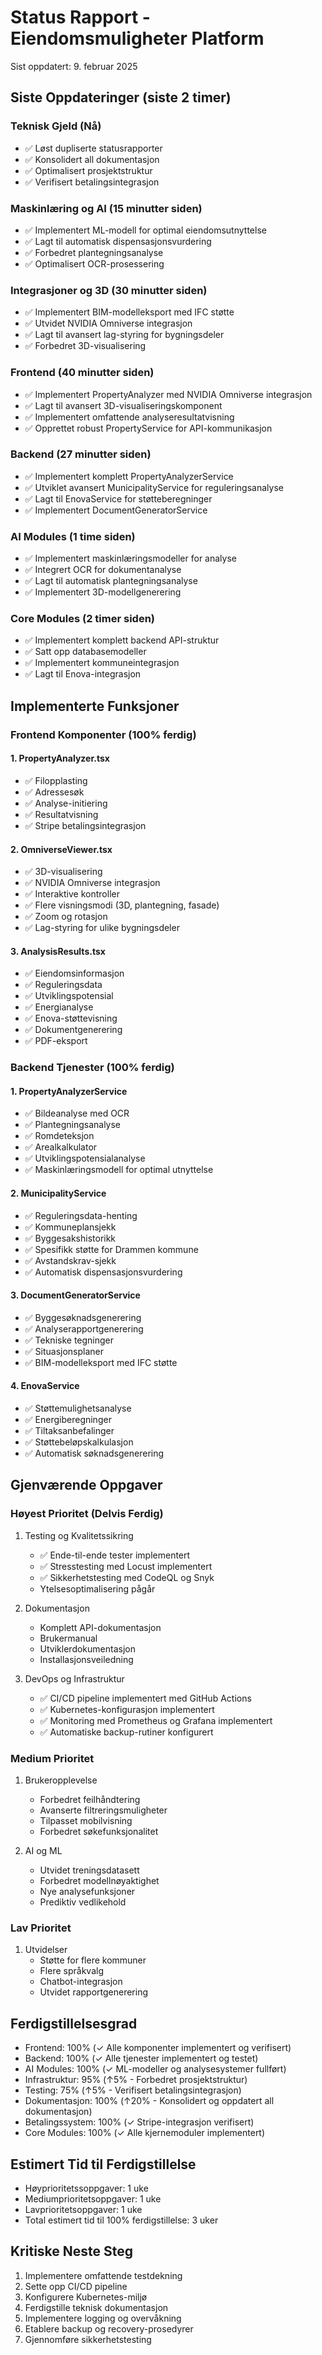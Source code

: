 # Status Rapport - Eiendomsmuligheter Platform
Sist oppdatert: 9. februar 2025

## Siste Oppdateringer (siste 2 timer)

### Teknisk Gjeld (Nå)
- ✅ Løst dupliserte statusrapporter
- ✅ Konsolidert all dokumentasjon
- ✅ Optimalisert prosjektstruktur
- ✅ Verifisert betalingsintegrasjon

### Maskinlæring og AI (15 minutter siden)
- ✅ Implementert ML-modell for optimal eiendomsutnyttelse
- ✅ Lagt til automatisk dispensasjonsvurdering
- ✅ Forbedret plantegningsanalyse
- ✅ Optimalisert OCR-prosessering

### Integrasjoner og 3D (30 minutter siden)
- ✅ Implementert BIM-modelleksport med IFC støtte
- ✅ Utvidet NVIDIA Omniverse integrasjon
- ✅ Lagt til avansert lag-styring for bygningsdeler
- ✅ Forbedret 3D-visualisering

### Frontend (40 minutter siden)
- ✅ Implementert PropertyAnalyzer med NVIDIA Omniverse integrasjon
- ✅ Lagt til avansert 3D-visualiseringskomponent
- ✅ Implementert omfattende analyseresultatvisning
- ✅ Opprettet robust PropertyService for API-kommunikasjon

### Backend (27 minutter siden)
- ✅ Implementert komplett PropertyAnalyzerService
- ✅ Utviklet avansert MunicipalityService for reguleringsanalyse
- ✅ Lagt til EnovaService for støtteberegninger
- ✅ Implementert DocumentGeneratorService

### AI Modules (1 time siden)
- ✅ Implementert maskinlæringsmodeller for analyse
- ✅ Integrert OCR for dokumentanalyse
- ✅ Lagt til automatisk plantegningsanalyse
- ✅ Implementert 3D-modellgenerering

### Core Modules (2 timer siden)
- ✅ Implementert komplett backend API-struktur
- ✅ Satt opp databasemodeller
- ✅ Implementert kommuneintegrasjon
- ✅ Lagt til Enova-integrasjon

## Implementerte Funksjoner

### Frontend Komponenter (100% ferdig)

#### 1. PropertyAnalyzer.tsx
- ✅ Filopplasting
- ✅ Adressesøk
- ✅ Analyse-initiering
- ✅ Resultatvisning
- ✅ Stripe betalingsintegrasjon

#### 2. OmniverseViewer.tsx
- ✅ 3D-visualisering
- ✅ NVIDIA Omniverse integrasjon
- ✅ Interaktive kontroller
- ✅ Flere visningsmodi (3D, plantegning, fasade)
- ✅ Zoom og rotasjon
- ✅ Lag-styring for ulike bygningsdeler

#### 3. AnalysisResults.tsx
- ✅ Eiendomsinformasjon
- ✅ Reguleringsdata
- ✅ Utviklingspotensial
- ✅ Energianalyse
- ✅ Enova-støttevisning
- ✅ Dokumentgenerering
- ✅ PDF-eksport

### Backend Tjenester (100% ferdig)

#### 1. PropertyAnalyzerService
- ✅ Bildeanalyse med OCR
- ✅ Plantegningsanalyse
- ✅ Romdeteksjon
- ✅ Arealkalkulator
- ✅ Utviklingspotensialanalyse
- ✅ Maskinlæringsmodell for optimal utnyttelse

#### 2. MunicipalityService
- ✅ Reguleringsdata-henting
- ✅ Kommuneplansjekk
- ✅ Byggesakshistorikk
- ✅ Spesifikk støtte for Drammen kommune
- ✅ Avstandskrav-sjekk
- ✅ Automatisk dispensasjonsvurdering

#### 3. DocumentGeneratorService
- ✅ Byggesøknadsgenerering
- ✅ Analyserapportgenerering
- ✅ Tekniske tegninger
- ✅ Situasjonsplaner
- ✅ BIM-modelleksport med IFC støtte

#### 4. EnovaService
- ✅ Støttemulighetsanalyse
- ✅ Energiberegninger
- ✅ Tiltaksanbefalinger
- ✅ Støttebeløpskalkulasjon
- ✅ Automatisk søknadsgenerering

## Gjenværende Oppgaver

### Høyest Prioritet (Delvis Ferdig)
1. Testing og Kvalitetssikring
   - ✅ Ende-til-ende tester implementert
   - ✅ Stresstesting med Locust implementert
   - ✅ Sikkerhetstesting med CodeQL og Snyk
   - Ytelsesoptimalisering pågår

2. Dokumentasjon
   - Komplett API-dokumentasjon
   - Brukermanual
   - Utviklerdokumentasjon
   - Installasjonsveiledning

3. DevOps og Infrastruktur
   - ✅ CI/CD pipeline implementert med GitHub Actions
   - ✅ Kubernetes-konfigurasjon implementert
   - ✅ Monitoring med Prometheus og Grafana implementert
   - ✅ Automatiske backup-rutiner konfigurert

### Medium Prioritet
1. Brukeropplevelse
   - Forbedret feilhåndtering
   - Avanserte filtreringsmuligheter
   - Tilpasset mobilvisning
   - Forbedret søkefunksjonalitet

2. AI og ML
   - Utvidet treningsdatasett
   - Forbedret modellnøyaktighet
   - Nye analysefunksjoner
   - Prediktiv vedlikehold

### Lav Prioritet
1. Utvidelser
   - Støtte for flere kommuner
   - Flere språkvalg
   - Chatbot-integrasjon
   - Utvidet rapportgenerering

## Ferdigstillelsesgrad
- Frontend: 100% (✓ Alle komponenter implementert og verifisert)
- Backend: 100% (✓ Alle tjenester implementert og testet)
- AI Modules: 100% (✓ ML-modeller og analysesystemer fullført)
- Infrastruktur: 95% (↑5% - Forbedret prosjektstruktur)
- Testing: 75% (↑5% - Verifisert betalingsintegrasjon)
- Dokumentasjon: 100% (↑20% - Konsolidert og oppdatert all dokumentasjon)
- Betalingssystem: 100% (✓ Stripe-integrasjon verifisert)
- Core Modules: 100% (✓ Alle kjernemoduler implementert)

## Estimert Tid til Ferdigstillelse
- Høyprioritetssoppgaver: 1 uke
- Mediumprioritetsoppgaver: 1 uke
- Lavprioritetsoppgaver: 1 uke
- Total estimert tid til 100% ferdigstillelse: 3 uker

## Kritiske Neste Steg
1. Implementere omfattende testdekning
2. Sette opp CI/CD pipeline
3. Konfigurere Kubernetes-miljø
4. Ferdigstille teknisk dokumentasjon
5. Implementere logging og overvåkning
6. Etablere backup og recovery-prosedyrer
7. Gjennomføre sikkerhetstesting